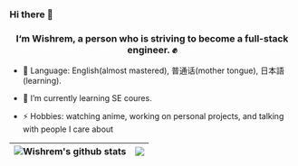 ### Hi there 👋  

### <div align="center">I‘m Wishrem, a person who is striving to become a full-stack engineer. ✊</div>  


- 💬 Language: English(almost mastered), 普通话(mother tongue), 日本語(learning).

- 🌱 I’m currently learning SE coures.  

- ⚡ Hobbies: watching anime, working on personal projects, and talking with people I care about  

|<img align="center" src="https://github-readme-stats.vercel.app/api?username=Wishrem&count_private=true&show_icons=true&include_all_commits=true&title_color=359697&icon_color=359697&hide_border=true&theme=transparent" alt="Wishrem's github stats" /> | <img align="center" src="https://github-readme-stats.vercel.app/api/top-langs/?username=Wishrem&layout=compact&title_color=359697&icon_color=359697&hide_border=true&theme=transparent&langs_count=8&hide=HTML,CSS" /> |
| ------------- | ------------- |
